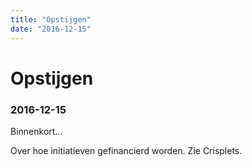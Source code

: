 ```yaml
---
title: "Opstijgen"
date: "2016-12-15"
---
```

# Opstijgen
### 2016-12-15

Binnenkort…

Over hoe initiatieven gefinancierd worden. Zie Crisplets.